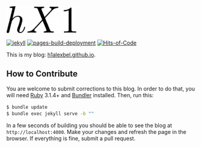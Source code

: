 <img alt="logo" src="favicon.ico" height="70px" />

[![jekyll](https://github.com/h1alexbel/h1alexbel.github.io/actions/workflows/jekyll.yml/badge.svg)](https://github.com/h1alexbel/h1alexbel.github.io/actions/workflows/jekyll.yml)
[![pages-build-deployment](https://github.com/h1alexbel/h1alexbel.github.io/actions/workflows/pages/pages-build-deployment/badge.svg)](https://github.com/h1alexbel/h1alexbel.github.io/actions/workflows/pages/pages-build-deployment)
[![Hits-of-Code](https://hitsofcode.com/github/h1alexbel/h1alexbel.github.io?branch=main)](https://hitsofcode.com/view/github/h1alexbel/h1alexbel.github.io?branch=main)

This is my blog: [h1alexbel.github.io](https://h1alexbel.github.io).

## How to Contribute

You are welcome to submit corrections to this blog. In order to do that, you
will need [Ruby] 3.1.4+ and [Bundler] installed. Then, run this:

```bash
$ bundle update
$ bundle exec jekyll serve -b ""
```

In a few seconds of building you should be able to see the blog
at `http://localhost:4000`. Make your changes and refresh the page in the
browser. If everything is fine, submit a pull request.

[Ruby]: https://www.ruby-lang.org/en
[Bundler]: https://bundler.io

